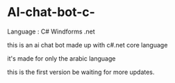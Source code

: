 # AI-chat-bot-c-

Language : C# Windforms .net

this is an ai chat bot made up with c#.net core language

it's made for only the arabic language

this is the first version be waiting for more updates.
